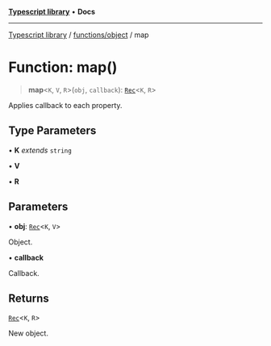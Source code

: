 [**Typescript library**](../../../index.md) • **Docs**

***

[Typescript library](../../../modules.md) / [functions/object](../index.md) / map

# Function: map()

> **map**\<`K`, `V`, `R`\>(`obj`, `callback`): [`Rec`](../../../types/core/type-aliases/Rec.md)\<`K`, `R`\>

Applies callback to each property.

## Type Parameters

• **K** *extends* `string`

• **V**

• **R**

## Parameters

• **obj**: [`Rec`](../../../types/core/type-aliases/Rec.md)\<`K`, `V`\>

Object.

• **callback**

Callback.

## Returns

[`Rec`](../../../types/core/type-aliases/Rec.md)\<`K`, `R`\>

New object.
